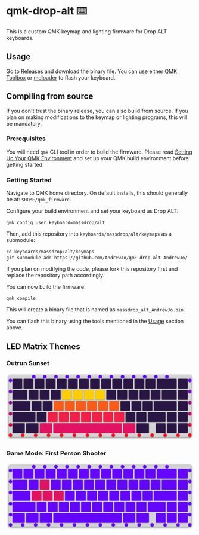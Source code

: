 # qmk-drop-alt :keyboard:

This is a custom QMK keymap and lighting firmware for Drop ALT keyboards.

## Usage

Go to [Releases][releases] and download the binary file. You can use either
[QMK Toolbox][qmk-toolbox] or [mdloader][mdloader] to flash your keyboard.

## Compiling from source

If you don't trust the binary release, you can also build from source. If you
plan on making modifications to the keymap or lighting programs, this will be
mandatory.

### Prerequisites

You will need `qmk` CLI tool in order to build the firmware. Please read
[Setting Up Your QMK Environment][qmk-newbs-getting-started] and set up your
QMK build environment before getting started.

### Getting Started

Navigate to QMK home directory. On default installs, this should generally be
at: `$HOME/qmk_firmware`.

Configure your build environment and set your keyboard as Drop ALT:

```console
qmk config user.keyboard=massdrop/alt
```

Then, add this repository into `keyboards/massdrop/alt/keymaps` as a submodule:

```console
cd keyboards/massdrop/alt/keymaps
git submodule add https://github.com/AndrewJo/qmk-drop-alt AndrewJo/
```

If you plan on modifying the code, please fork this repository first and
replace the repository path accordingly.

You can now build the firmware:

```console
qmk compile
```

This will create a binary file that is named as `massdrop_alt_AndrewJo.bin`.

You can flash this binary using the tools mentioned in the [Usage](#usage)
section above.

## LED Matrix Themes

### Outrun Sunset

![Outrun](https://raw.githubusercontent.com/AndrewJo/qmk-drop-alt/master/outrun-sunset.svg)

### Game Mode: First Person Shooter

![Game - FPS](https://raw.githubusercontent.com/AndrewJo/qmk-drop-alt/master/game-fps.svg)

[releases]: https://github.com/AndrewJo/qmk-drop-alt/releases
[qmk-toolbox]: https://github.com/qmk/qmk_toolbox
[mdloader]: https://github.com/Massdrop/mdloader
[qmk-newbs-getting-started]: https://docs.qmk.fm/#/newbs_getting_started
